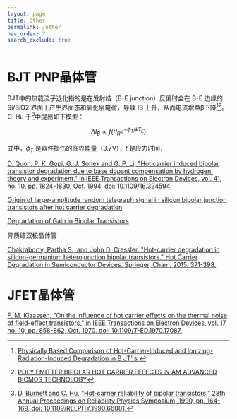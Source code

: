 ```yaml
---
layout: page
title: Other
permalink: /other
nav_order: 7
search_exclude: true
---
```


# BJT PNP晶体管

BJT中的热载流子退化指的是在发射结（B-E junction）反偏时会在 B-E 边缘的 Si/SiO2 界面上产生界面态和氧化层电荷，导致 IB 上升，从而电流增益β下降[^1][^2]。C. Hu 于[^3]中提出如下模型：

$$
\Delta I_B \propto f(tI_R e^{-\phi_T/kT_E})
$$

式中，$\phi_T$ 是器件损伤的临界能量（3.7V），$t$ 是应力时间，

[^1]: [Physically Based Comparison of Hot-Carrier-Induced and Ionizing-Radiation-Induced Degradation in B JT’ s ](https://ieeexplore.ieee.org/abstract/document/368041/)

[^2]: [POLY EMITTER BIPOLAR HOT CARRIER EFFECTS IN AM ADVANCED BICMOS TECHNOLOGY](https://ieeexplore.ieee.org/abstract/document/1487340/)

[^3]: [D. Burnett and C. Hu, "Hot-carrier reliability of bipolar transistors," 28th Annual Proceedings on Reliability Physics Symposium, 1990, pp. 164-169, doi: 10.1109/RELPHY.1990.66081.](https://ieeexplore.ieee.org/document/66081)

[D. Quon, P. K. Gopi, G. J. Sonek and G. P. Li, "Hot carrier induced bipolar transistor degradation due to base dopant compensation by hydrogen: theory and experiment," in IEEE Transactions on Electron Devices, vol. 41, no. 10, pp. 1824-1830, Oct. 1994, doi: 10.1109/16.324594.](https://ieeexplore.ieee.org/document/324594)

[Origin of large-amplitude random telegraph signal in silicon bipolar junction transistors after hot carrier degradation](https://aip.scitation.org/doi/abs/10.1063/1.116393)

[Degradation of Gain in Bipolar Transistors](https://ieeexplore.ieee.org/stamp/stamp.jsp?tp=&arnumber=293334)

异质结双极晶体管

[Chakraborty, Partha S., and John D. Cressler. "Hot-carrier degradation in silicon-germanium heterojunction bipolar transistors." Hot Carrier Degradation in Semiconductor Devices. Springer, Cham, 2015. 371-398.](https://link.springer.com/chapter/10.1007/978-3-319-08994-2_13)

# JFET晶体管

[F. M. Klaassen, "On the influence of hot carrier effects on the thermal noise of field-effect transistors," in IEEE Transactions on Electron Devices, vol. 17, no. 10, pp. 858-862, Oct. 1970, doi: 10.1109/T-ED.1970.17087.](https://ieeexplore.ieee.org/document/1476271)